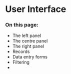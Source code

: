 # User Interface

### On this page:
- The left panel
- The centre panel
- The right panel
- Records
- Data entry forms
- Filtering
- 